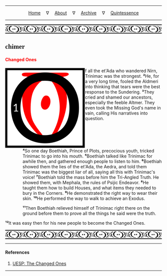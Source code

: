 
---

<!--- Local CSS Font Loading -->

<style>
@font-face {
    font-family: HayghinDaedric;
    src: url('../../../../../assets/fonts/ttf/HayghinDaedric.ttf') format('truetype');
    font-weight: medium;
    font-style: normal;
}
</style>

<!--- Jekyll Page Links -->

<center>
<a href="../../../../../index.html">Home</a>
&emsp;&nabla;&emsp;
<a href="../../../../about/index.html">About</a>
&emsp;&nabla;&emsp;
<a href="../../../../archive/index.html">Archive</a>
&emsp;&nabla;&emsp;
<a href="../../../index.html">Quintessence</a>
</center>

<!--- Markdown Body Below: -->

---

<img align="center" alt="Bordering" src="../../../../../assets/images/symbols/velothi_pattern_long_by_lukkar.svg">

## <span style="font-family:HayghinDaedric">chimer</Span>

#### <span style="color:red">Changed Ones</span>

<img align="left" alt="O" src="../../../project/resources/initials/svg/letters/letter_o.svg">f all the et'Ada who wandered Nirn, Trinimac was the strongest.
<b>&sup2;</b>He, for a very long time, fooled the Aldmeri into thinking that tears were the best response to the Sundering.
<b>&sup3;</b>They cried and shamed our ancestors, especially the feeble Altmer. They even took the Missing God's name in vain, calling His narratives into question.

<span style="display:inline-block;padding-left:4em"><b>&#8308;</b>So one day Boethiah, Prince of Plots, precocious youth, tricked Trinimac to go into his mouth.
<b>&#8309;</b>Boethiah talked like Trinimac for awhile then, and gathered enough people to listen to him.
<b>&#8310;</b>Boethiah showed them the lies of the et'Ada, the Aedra, and told them Trinimac was the biggest liar of all, saying all this with Trinimac's voice!
<b>&#8311;</b>Boethiah told the mass before him the Tri-Angled Truth. He showed them, with Mephala, the rules of Psijic Endeavor.
<b>&#8312;</b>He taught them how to build Houses, and what items they needed to bury in the Corners.
<b>&#8313;</b>He demonstrated the right way to wear their skin.
<b>&sup1;&#8304;</b>He performed the way to walk to achieve an Exodus.</span>

<span style="display:inline-block;padding-left:4em"><b>&sup1;&sup1;</b>Then Boethiah relieved himself of Trinimac right there on the ground before them to prove all the things he said were the truth.</span>

<b>&sup1;&sup2;</b>It was easy then for his new people to become the Changed Ones.

<img align="center" alt="Bordering" src="../../../../../assets/images/symbols/velothi_pattern_long_by_lukkar.svg">

---

#### References

1. [UESP: The Changed Ones][1]

[1]: https://en.uesp.net/wiki/Morrowind:The_Changed_Ones

---

